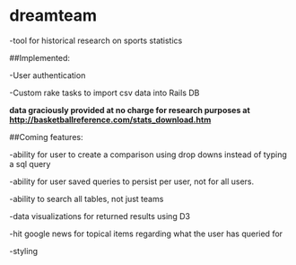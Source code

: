 # dreamteam

-tool for historical research on sports statistics

##Implemented:

-User authentication

-Custom rake tasks to import csv data into Rails DB

**data graciously provided at no charge for research purposes at http://basketballreference.com/stats_download.htm**

##Coming features:

-ability for user to create a comparison using drop downs instead of typing a sql query

-ability for user saved queries to persist per user, not for all users.

-ability to search all tables, not just teams

-data visualizations for returned results using D3

-hit google news for topical items regarding what the user has queried for

-styling
